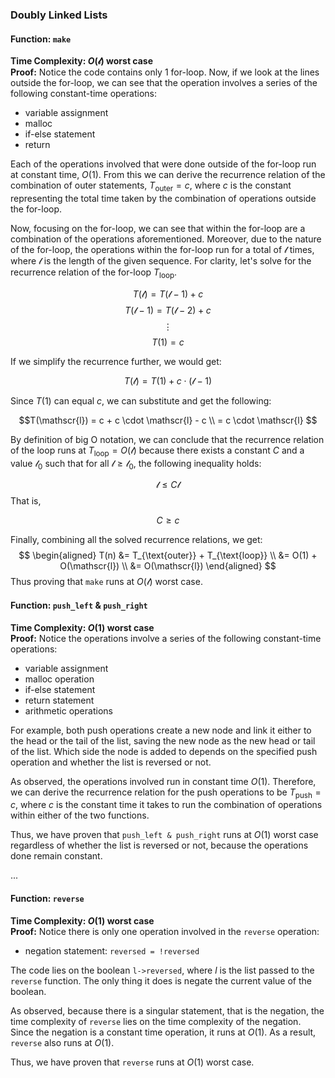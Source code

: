 ### Doubly Linked Lists

#### Function: `make`
**Time Complexity: $O(\mathscr{l})$ worst case**<br>
**Proof:** Notice the code contains only 1 for-loop. Now, if we look at the lines outside the for-loop, we can see that the operation involves a series of the following constant-time operations:
- variable assignment
- malloc
- if-else statement
- return

Each of the operations involved that were done outside of the for-loop run at constant time, $O(1)$. From this we can derive the recurrence relation of the combination of outer statements, $T_{\text{outer}} = c$, where $c$ is the constant representing the total time taken by the combination of operations outside the for-loop.

Now, focusing on the for-loop, we can see that within the for-loop are a combination of the operations aforementioned. Moreover, due to the nature of the for-loop, the operations within the for-loop run for a total of $\mathscr{l}$ times, where $\mathscr{l}$ is the length of the given sequence. For clarity, let's solve for the recurrence relation of the for-loop $T_{\text{loop}}$.

$$T(\mathscr{l}) = T(\mathscr{l}-1) + c  $$
$$T(\mathscr{l}-1) = T(\mathscr{l}-2) + c$$$$\vdots$$
$$T(1) = c$$

If we simplify the recurrence further, we would get:

$$T(\mathscr{l}) = T(1) + c \cdot (\mathscr{l} - 1)$$

Since $T(1)$ can equal $c$, we can substitute and get the following:

$$T(\mathscr{l}) = c + c \cdot \mathscr{l} - c \\ = c \cdot \mathscr{l}
$$

By definition of big O notation, we can conclude that the recurrence relation of the loop runs at $T_{\text{loop}} = O(\mathscr{l})$ because there exists a constant $C$ and a value $\mathscr{l}_0$ such that for all $\mathscr{l} \geq \mathscr{l}_0$, the following inequality holds:

$$\mathscr{l} \leq C\mathscr{l}$$
That is, 

$$
C \geq c
$$

Finally, combining all the solved recurrence relations, we get:
$$
\begin{aligned}
T(n) &= T_{\text{outer}} + T_{\text{loop}} \\ 
&= O(1) + O(\mathscr{l}) \\ 
&= O(\mathscr{l})
\end{aligned}
$$
Thus proving that `make` runs at $O(\mathscr{l})$ worst case. 

#### Function: `push_left` & `push_right`
**Time Complexity: $O(1)$ worst case**<br>
**Proof:** Notice the operations involve a series of the following constant-time operations:
- variable assignment
- malloc operation
- if-else statement
- return statement
- arithmetic operations

For example, both push operations create a new node and link it either to the head or the tail of the list, saving the new node as the new head or tail of the list. Which side the node is added to depends on the specified push operation and whether the list is reversed or not.

As observed, the operations involved run in constant time $O(1)$. Therefore, we can derive the recurrence relation for the push operations to be $T_{\text{push}}=c$, where $c$ is the constant time it takes to run the combination of operations within either of the two functions.

Thus, we have proven that `push_left & push_right` runs at $O(1)$ worst case regardless of whether the list is reversed or not, because the operations done remain constant.

...

#### Function: `reverse`
**Time Complexity: $O(1)$ worst case**<br>
**Proof:**  Notice there is only one operation involved in the `reverse` operation:
- negation statement: `reversed = !reversed`

The code lies on the boolean `l->reversed`, where $l$ is the list passed to the `reverse` function. The only thing it does is negate the current value of the boolean.

As observed, because there is a singular statement, that is the negation, the time complexity of `reverse` lies on the time complexity of the negation. Since the negation is a constant time operation, it runs at $O(1)$. As a result, `reverse` also runs at $O(1)$.

Thus, we have proven that `reverse` runs at $O(1)$ worst case.
